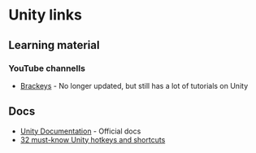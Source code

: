 # Unity links


## Learning material

### YouTube channells

- [Brackeys](https://www.youtube.com/c/Brackeys/featured) - No longer updated, but still has a lot of tutorials on Unity


## Docs
- [Unity Documentation](https://docs.unity3d.com/Manual/index.html) - Official docs
- [32 must-know Unity hotkeys and shortcuts](https://www.evercast.us/blog/unity-hotkeys-shortcuts)

